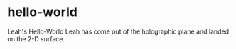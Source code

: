 # hello-world
Leah's Hello-World
Leah has come out of the holographic plane and landed on the 2-D surface.
